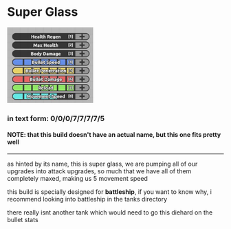 # Super Glass
<img src="..\assets\superglass.jpg" width=200>

### in text form: 0/0/0/7/7/7/7/5

#### NOTE: that this build doesn't have an actual name, but this one fits pretty well

---

as hinted by its name, this is super glass, we are pumping all of our upgrades into attack upgrades, so much that we have all of them completely maxed, making us 5 movement speed

this build is specially designed for **battleship**, if you want to know why, i recommend looking into battleship in the tanks directory

there really isnt another tank which would need to go this diehard on the bullet stats